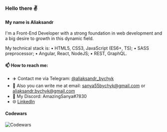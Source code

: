 ### Hello there ✌️

#### My name is Aliaksandr

I'm a Front-End Developer with a strong foundation in web development and a big desire to growth in this dynamic field.

My technical stack is:
• HTML5, CSS3, JavaScript (ES6+, TS);
• SASS preprocessor;
• Angular, React, NodeJS;
• REST, GraphQL.

#### 📫 How to reach me:
* :airplane: Contact me via Telegram: [@aliaksandr_bychyk](https://t.me/aliaksandr_bychyk)
* :e-mail: Also you can write me at email: sanya55bychyk@gmail.com or aliaksandr.bychyk@gmail.com
* :link: My Discord: AmazingSanya#7830
* :globe_with_meridians: [LinkedIn](https://www.linkedin.com/in/aliaksandr-bychyk)

#### Codewars

![Codewars](https://www.codewars.com/users/AliaksandrBychyk/badges/large)
